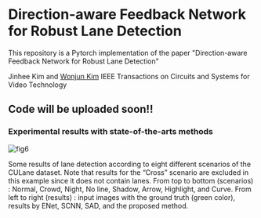 # Direction-aware Feedback Network for Robust Lane Detection

This repository is a Pytorch implementation of the paper "Direction-aware Feedback Network for Robust Lane Detection"

Jinhee Kim and [Wonjun Kim](https://sites.google.com/view/dcvl) 
IEEE Transactions on Circuits and Systems for Video Technology

## Code will be uploaded soon!!

### Experimental results with state-of-the-arts methods

![fig6](https://user-images.githubusercontent.com/60129726/109298785-75ef7200-7877-11eb-9cb8-c5f90e89d077.png)

Some results of lane detection according to eight different scenarios of the CULane dataset. Note that results for the “Cross” scenario are excluded in this example since it does not contain lanes. From top to bottom (scenarios) : Normal, Crowd, Night, No line, Shadow, Arrow, Highlight, and Curve. From left to right (results) : input images with the ground truth (green color), results by ENet, SCNN, SAD, and the proposed method.
